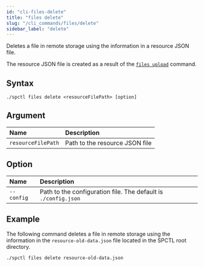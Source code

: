 ```yaml
---
id: "cli-files-delete"
title: "files delete"
slug: "/cli_commands/files/delete"
sidebar_label: "delete"
---
```


Deletes a file in remote storage using the information in a resource JSON file.

The resource JSON file is created as a result of the [`files upload`](/developers/cli_commands/files/upload) command.

## Syntax

```
./spctl files delete <resourceFilePath> [option]
```

## Argument

|**Name**| **Description**                      |
| :- |:-------------------------------------|
|`resourceFilePath`| Path to the resource JSON file |

## Option

|**Name**|**Description**|
| :- | :- |
|`--config`|Path to the configuration file. The default is `./config.json`|

## Example

The following command deletes a file in remote storage using the information in the `resource-old-data.json` file located in the SPCTL root directory.

```
./spctl files delete resource-old-data.json
```